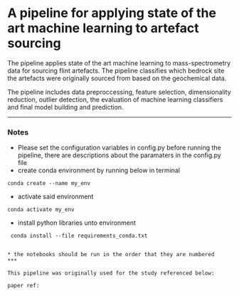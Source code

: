# A pipeline for applying state of the art machine learning to artefact sourcing


The pipeline applies state of the art machine learning to mass-spectrometry data for sourcing flint artefacts. The pipeline classifies which bedrock site the artefacts were originally sourced from based on the geochemical data. 

The pipeline includes data preproccessing, feature selection, dimensionality reduction, outlier detection, the evaluation of machine learning classifiers and final model building and prediction. 

***
### Notes
* Please set the configuration variables in config.py before running the pipeline, there are descriptions about the paramaters in the config.py file
* create conda environment by running below in terminal

```conda create --name my_env ```

* activate said environment

```conda activate my_env ```

* install python libraries unto environment

``` conda install --file requirements_conda.txt```
``` pip install -r requirements_pip.txt

* the notebooks should be run in the order that they are numbered
***

This pipeline was originally used for the study referenced below:

paper ref: